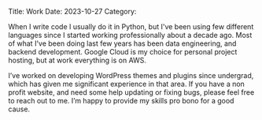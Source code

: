 Title: Work
Date: 2023-10-27
Category:

When I write code I usually do it in Python, but I've been using few different languages since I started working professionally about a decade ago. Most of what I've been doing last few years has been data engineering, and backend development. Google Cloud is my choice for personal project hosting, but at work everything is on AWS.

I’ve worked on developing WordPress themes and plugins since undergrad, which has given me significant experience in that area. If you have a non profit website, and need some help updating or fixing bugs, please feel free to reach out to me. I’m happy to provide my skills pro bono for a good cause.
